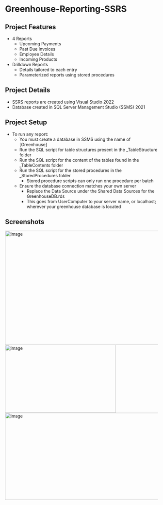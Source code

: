 # Greenhouse-Reporting-SSRS

## Project Features
- 4 Reports
  - Upcoming Payments
  - Past Due Invoices
  - Employee Details
  - Incoming Products
- Drilldown Reports
  - Details tailored to each entry
  - Parameterized reports using stored procedures
 
## Project Details
- SSRS reports are created using Visual Studio 2022
- Database created in SQL Server Management Studio (SSMS) 2021

## Project Setup
- To run any report:
  - You must create a database in SSMS using the name of [Greenhouse]
  - Run the SQL script for table structures present in the _TableStructure folder
  - Run the SQL script for the content of the tables found in the _TableContents folder
  - Run the SQL script for the stored procedures in the _StoredProcedures folder
    - Stored procedure scripts can only run one procedure per batch
  - Ensure the database connection matches your own server
    - Replace the Data Source under the Shared Data Sources for the GreenhouseDB.rds
    - This goes from UserComputer to your server name, or localhost; wherever your greenhouse database is located

## Screenshots
<img width="725" height="375" alt="image" src="https://github.com/user-attachments/assets/77660199-2b59-4944-a952-d9870937312c" />
<img width="365" height="223" alt="image" src="https://github.com/user-attachments/assets/ce51580b-8c18-4880-ada5-a69f1cc99b51" />
<img width="1228" height="286" alt="image" src="https://github.com/user-attachments/assets/d26a7879-cfd0-4def-8909-eb945c3b698c" />
